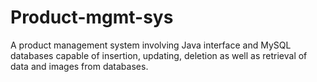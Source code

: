 # Product-mgmt-sys
A product management system involving Java interface and MySQL databases capable of insertion, updating, deletion as well as retrieval of data and images from databases.
